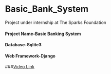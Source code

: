 # Basic_Bank_System
Project under internship at The Sparks Foundation

#### Project Name-Basic Banking System
#### Database-Sqlite3
#### Web Framework-Django

###<a href="https://www.linkedin.com/posts/krishna-shahu-4b20b516a_task1-gripseptember21-gripsept21-activity-6845625270733545472-FU7_">Video Link</a>
